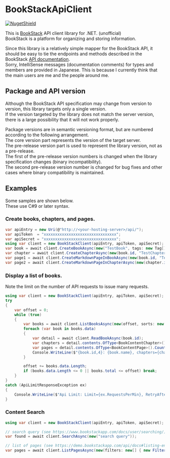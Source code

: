 # BookStackApiClient

[![NugetShield]][NugetPackage]

[NugetPackage]: https://www.nuget.org/packages/BookStackApiClient
[NugetShield]: https://img.shields.io/nuget/v/BookStackApiClient

This is [BookStack](https://www.bookstackapp.com/) API client library for .NET. (unofficial)  
BookStack is a platform for organizing and storing information.


Since this library is a relatively simple mapper for the BookStack API, it should be easy to tie the endpoints and methods described in the BookStack [API documentation](https://demo.bookstackapp.com/api/docs).  
Sorry, IntelliSense messages (documentation comments) for types and members are provided in Japanese. This is because I currently think that the main users are me and the people around me.  

## Package and API version 

Although the BookStack API specification may change from version to version, this library targets only a single version.  
If the version targeted by the library does not match the server version, there is a large possibility that it will not work properly.  

Package versions are in semantic versioning format, but are numbered according to the following arrangement.  
The core version part represents the version of the target server.  
The pre-release version part is used to represent the library version, not as a pre-release.  
The first of the pre-release version numbers is changed when the library specification changes (binary incompatibility).  
The second pre-release version number is changed for bug fixes and other cases where binary compatibility is maintained.  

## Examples

Some samples are shown below.  
These use C#9 or later syntax.  

### Create books, chapters, and pages.

```csharp
var apiEntry = new Uri(@"http://<your-hosting-server>/api/");
var apiToken  = "xxxxxxxxxxxxxxxxxxxxxxxxxxxxxxxx";
var apiSecret = "xxxxxxxxxxxxxxxxxxxxxxxxxxxxxxxx";
using var client = new BookStackClient(apiEntry, apiToken, apiSecret);
var book = await client.CreateBookAsync(new("TestBook", tags: new Tag[] { new("test") }));
var chapter = await client.CreateChapterAsync(new(book.id, "TestChapter"));
var page1 = await client.CreateMarkdownPageInBookAsync(new(book.id, "TestPage", "# Test page in book"));
var page2 = await client.CreateMarkdownPageInChapterAsync(new(chapter.id, "TestPage", "# Test page in chapter"));
```

### Display a list of books.

Note the limit on the number of API requests to issue many requests.  

```csharp
using var client = new BookStackClient(apiEntry, apiToken, apiSecret);
try
{
    var offset = 0;
    while (true)
    {
        var books = await client.ListBooksAsync(new(offset, sorts: new[] { "id", }));
        foreach (var book in books.data)
        {
            var detail = await client.ReadBookAsync(book.id);
            var chapters = detail.contents.OfType<BookContentChapter>().Count();
            var pages = detail.contents.OfType<BookContentPage>().Count();
            Console.WriteLine($"{book.id,4}: {book.name}, chapters={chapters}, pages={pages}");
        }

        offset += books.data.Length;
        if (books.data.Length <= 0 || books.total <= offset) break;
    }
}
catch (ApiLimitResponseException ex)
{
    Console.WriteLine($"Api Limit: Limit={ex.RequestsPerMin}, RetryAfter={ex.RetryAfter}");
}
```

### Content Search

```csharp
using var client = new BookStackClient(apiEntry, apiToken, apiSecret);

// search query (see https://www.bookstackapp.com/docs/user/searching/)
var found = await client.SearchAsync(new("search query"));

// list of pages (see https://demo.bookstackapp.com/api/docs#listing-endpoints)
var pages = await client.ListPagesAsync(new(filters: new[] { new Filter("filter", "expression") }));
```